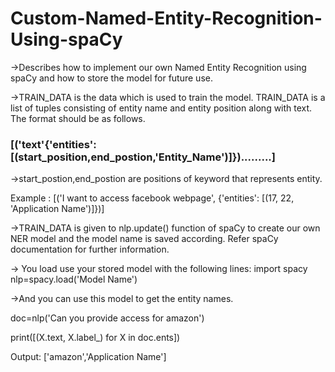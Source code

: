 # Custom-Named-Entity-Recognition-Using-spaCy
->Describes how to implement our own Named Entity Recognition using spaCy and how to store the model for future use.

->TRAIN_DATA is the data which is used to train the model. TRAIN_DATA is a list of tuples consisting of entity name and entity position along with text. The format should be as follows.

### [('text'{'entities':[(start_position,end_postion,'Entity_Name')]}).........]


->start_postion,end_postion are positions of keyword that represents entity. 

Example : [('I want to access facebook webpage', {'entities': [(17, 22, 'Application Name')]})]

->TRAIN_DATA is given to nlp.update() function of spaCy to create our own NER model and the model name is saved according. Refer spaCy documentation for further information.

-> You load use your stored model with the following lines:
import spacy
nlp=spacy.load('Model Name')

->And you can use this model to get the entity names.

doc=nlp('Can you provide access for amazon')

print([(X.text, X.label_) for X in doc.ents])

Output: ['amazon','Application Name']
